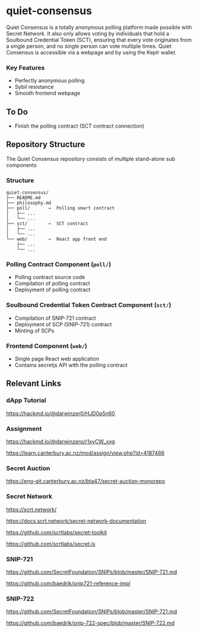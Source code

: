 # quiet-consensus

Quiet Consensus is a totally anonymous polling platform made possible with Secret Network. It also only allows voting by individuals that hold a Soulbound Credential Token (SCT), ensuring that every vote originates from a single person, and no single person can vote multiple times. Quiet Consensus is accessible via a webpage and by using the Keplr wallet.

### Key Features
- Perfectly anonymous polling
- Sybil resistance
- Smooth frontend webpage


## To Do
- Finish the polling contract (SCT contract connection)


## Repository Structure

The Quiet Consensus repository consists of multiple stand-alone sub components

### Structure
```
quiet-consensus/
├── README.md
├── philosophy.md
├── poll/       ←  Polling smart contract
│   ├── ...
│   └── ...
├── sct/        ←  SCT contract
│   ├── ...
│   └── ...
└── web/        ←  React app front end
    ├── ...
    └── ...
```

### Polling Contract Component (`poll/`)
- Polling contract source code
- Compilation of polling contract
- Deployment of polling contract

### Soulbound Credential Token Contract Component (`sct/`)
- Compilation of SNIP-721 contract
- Deployment of SCP (SNIP-721) contract
- Minting of SCPs

### Frontend Component (`web/`)
- Single page React web application
- Contains secretjs API with the polling contract



## Relevant Links

### dApp Tutorial

https://hackmd.io/@darwinzer0/HJD0p5n60


### Assignment

https://hackmd.io/@darwinzero/r1xyCW_xxg

https://learn.canterbury.ac.nz/mod/assign/view.php?id=4187466


### Secret Auction

https://eng-git.canterbury.ac.nz/bta47/secret-auction-monorepo


### Secret Network

https://scrt.network/

https://docs.scrt.network/secret-network-documentation

https://github.com/scrtlabs/secret-toolkit

https://github.com/scrtlabs/secret.js


### SNIP-721

https://github.com/SecretFoundation/SNIPs/blob/master/SNIP-721.md

https://github.com/baedrik/snip721-reference-impl


### SNIP-722

https://github.com/SecretFoundation/SNIPs/blob/master/SNIP-721.md

https://github.com/baedrik/snip-722-spec/blob/master/SNIP-722.md

